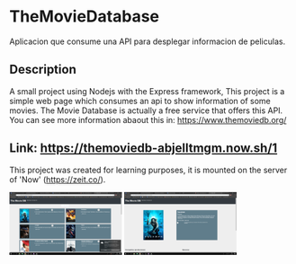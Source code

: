 # TheMovieDatabase
Aplicacion que consume una API para desplegar informacion de peliculas.

## Description
A small project using Nodejs with the Express framework, This project is a simple web page which consumes an api to show information of some movies.
The Movie Database is actually a free service that offers this API. You can see more information abaout this in: https://www.themoviedb.org/ 

## Link: https://themoviedb-abjelltmgm.now.sh/1
This project was created for learning purposes, it is mounted on the server of 'Now' (https://zeit.co/).

<img src="/p1.png" width="200">

<img src="/p2.png" width="200">
